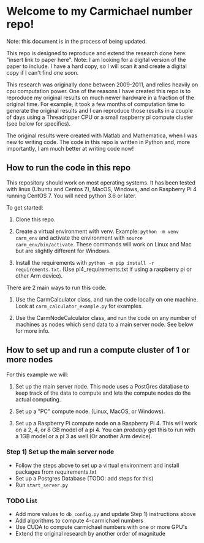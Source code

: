 # Welcome to my Carmichael number repo!

Note: this document is in the process of being updated.

This repo is designed to reproduce and extend the research done here: "insert link to paper here". Note: I am looking for a digital version of the paper to include. I have a hard copy, so I will scan it and create a digital copy if I can't find one soon.

This research was originally done between 2009-2011, and relies heavily on cpu computation power. One of the reasons I have created this repo is to reproduce my original results on much newer hardware in a fraction of the original time. For example, it took a few months of computation time to generate the original results and I can reproduce those results in a couple of days using a Threadripper CPU or a small raspberry pi compute cluster (see below for specifics).

The original results were created with Matlab and Mathematica, when I was new to writing code. The code in this repo is written in Python and, more importantly, I am much better at writing code now!

## How to run the code in this repo

This repository should work on most operating systems. It has been tested with linux (Ubuntu and Centos 7), MacOS, Windows, and on Raspberry Pi 4 running CentOS 7. You will need python 3.6 or later.

To get started:

1) Clone this repo.

2) Create a virtual environment with venv. Example: `python -m venv carm_env` and activate the environment with `source carm_env/bin/activate`. These commands will work on Linux and Mac but are slightly different for Windows.

3) Install the requirements with `python -m pip install -r requirements.txt`. (Use pi4_requirements.txt if using a raspberry pi or other Arm device).

There are 2 main ways to run this code.

1) Use the CarmCalculator class, and run the code locally on one machine. Look at `carm_calculator_example.py` for examples.

2) Use the CarmNodeCalculator class, and run the code on any number of machines as nodes which send data to a main server node. See below for more info.

## How to set up and run a compute cluster of 1 or more nodes
For this example we will:

1) Set up the main server node. This node uses a PostGres database to keep track of the data to compute and lets the compute nodes do the actual computing.

2) Set up a "PC" compute node. (Linux, MacOS, or Windows).

3) Set up a Raspberry Pi compute node on a Raspberry Pi 4. This will work on a 2, 4, or 8 GB model of a pi 4. You can _probably_ get this to run with a 1GB model or a pi 3 as well (Or another Arm device).

### Step 1) Set up the main server node

 - Follow the steps above to set up a virtual environment and install packages from requirements.txt
 - Set up a Postgres Database (TODO: add steps for this)
 - Run `start_server.py`

### TODO List
 - Add more values to `db_config.py` and update Step 1) instructions above
 - Add algorithms to compute 4-carmichael numbers
 - Use CUDA to compute carmichael numbers with one or more GPU's
 - Extend the original research by another order of magnitude
